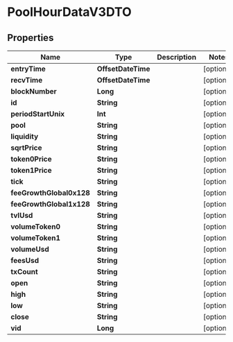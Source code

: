 

# PoolHourDataV3DTO


## Properties

Name | Type | Description | Notes
------------ | ------------- | ------------- | -------------
**entryTime** | **OffsetDateTime** |  |  [optional]
**recvTime** | **OffsetDateTime** |  |  [optional]
**blockNumber** | **Long** |  |  [optional]
**id** | **String** |  |  [optional]
**periodStartUnix** | **Int** |  |  [optional]
**pool** | **String** |  |  [optional]
**liquidity** | **String** |  |  [optional]
**sqrtPrice** | **String** |  |  [optional]
**token0Price** | **String** |  |  [optional]
**token1Price** | **String** |  |  [optional]
**tick** | **String** |  |  [optional]
**feeGrowthGlobal0x128** | **String** |  |  [optional]
**feeGrowthGlobal1x128** | **String** |  |  [optional]
**tvlUsd** | **String** |  |  [optional]
**volumeToken0** | **String** |  |  [optional]
**volumeToken1** | **String** |  |  [optional]
**volumeUsd** | **String** |  |  [optional]
**feesUsd** | **String** |  |  [optional]
**txCount** | **String** |  |  [optional]
**open** | **String** |  |  [optional]
**high** | **String** |  |  [optional]
**low** | **String** |  |  [optional]
**close** | **String** |  |  [optional]
**vid** | **Long** |  |  [optional]



